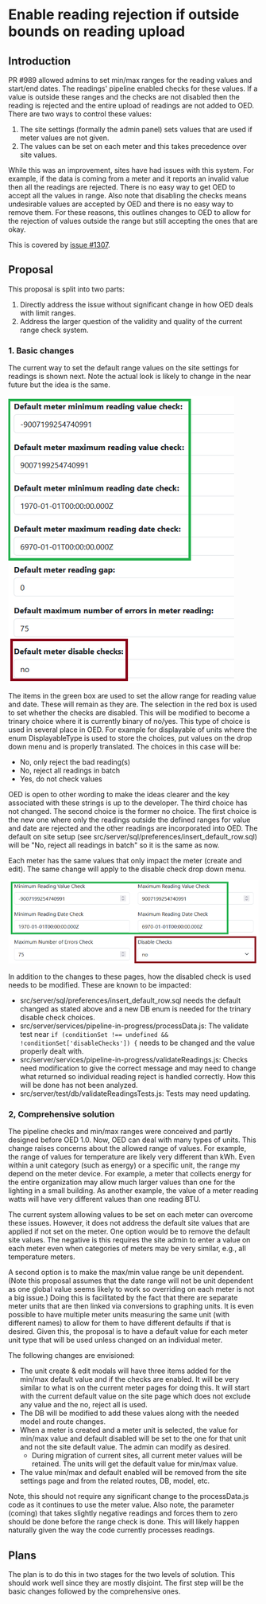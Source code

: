 # Enable reading rejection if outside bounds on reading upload

## Introduction

PR #989 allowed admins to set min/max ranges for the reading values and start/end dates. The readings' pipeline enabled checks for these values. If a value is outside these ranges and the checks are not disabled then the reading is rejected and the entire upload of readings are not added to OED. There are two ways to control these values:

1. The site settings (formally the admin panel) sets values that are used if meter values are not given.
2. The values can be set on each meter and this takes precedence over site values.

While this was an improvement, sites have had issues with this system. For example, if the data is coming from a meter and it reports an invalid value then all the readings are rejected. There is no easy way to get OED to accept all the values in range. Also note that disabling the checks means undesirable values are accepted by OED and there is no easy way to remove them. For these reasons, this outlines changes to OED to allow for the rejection of values outside the range but still accepting the ones that are okay.

This is covered by [issue #1307](https://github.com/OpenEnergyDashboard/OED/issues/1307).

## Proposal

This proposal is split into two parts:

1. Directly address the issue without significant change in how OED deals with limit ranges.
2. Address the larger question of the validity and quality of the current range check system.

### 1. Basic changes

The current way to set the default range values on the site settings for readings is shown next. Note the actual look is likely to change in the near future but the idea is the same.

![site reading range setting](./siteRangeSetting.png)

The items in the green box are used to set the allow range for reading value and date. These will remain as they are. The selection in the red box is used to set whether the checks are disabled. This will be modified to become a trinary choice where it is currently binary of no/yes. This type of choice is used in several place in OED. For example for displayable of units where the enum DisplayableType is used to store the choices, put values on the drop down menu and is properly translated. The choices in this case will be:

- No, only reject the bad reading(s)
- No, reject all readings in batch
- Yes, do not check values

OED is open to other wording to make the ideas clearer and the key associated with these strings is up to the developer. The third choice has not changed. The second choice is the former no choice. The first choice is the new one where only the readings outside the defined ranges for value and date are rejected and the other readings are incorporated into OED. The  default on site setup (see src/server/sql/preferences/insert_default_row.sql) will be "No, reject all readings in batch" so it is the same as now.

Each meter has the same values that only impact the meter (create and edit). The same change will apply to the disable check drop down menu.

![site reading range setting](./meterRangeSetting.png)

In addition to the changes to these pages, how the disabled check is used needs to be modified. These are known to be impacted:

- src/server/sql/preferences/insert_default_row.sql needs the default changed as stated above and a new DB enum is needed for the trinary disable check choices.
- src/server/services/pipeline-in-progress/processData.js: The validate test near ``if (conditionSet !== undefined && !conditionSet['disableChecks']) {`` needs to be changed and the value properly dealt with.
- src/server/services/pipeline-in-progress/validateReadings.js: Checks need modification to give the correct message and may need to change what returned so individual reading reject is handled correctly. How this will be done has not been analyzed.
- src/server/test/db/validateReadingsTests.js: Tests may need updating.

### 2, Comprehensive solution

The pipeline checks and min/max ranges were conceived and partly designed before OED 1.0. Now, OED can deal with many types of units. This change raises concerns about the allowed range of values. For example, the range of values for temperature are likely very different than kWh. Even within a unit category (such as energy) or a specific unit, the range my depend on the meter device. For example, a meter that collects energy for the entire organization may allow much larger values than one for the lighting in a small building. As another example, the value of a meter reading watts will have very different values than one reading BTU.

The current system allowing values to be set on each meter can overcome these issues. However, it does not address the default site values that are applied if not set on the meter. One option would be to remove the default site values. The negative is this requires the site admin to enter a value on each meter even when categories of meters may be very similar, e.g., all temperature meters.

A second option is to make the max/min value range be unit dependent. (Note this proposal assumes that the date range will not be unit dependent as one global value seems likely to work so overriding on each meter is not a big issue.) Doing this is facilitated by the fact that there are separate meter units that are then linked via conversions to graphing units. It is even possible to have multiple meter units measuring the same unit (with different names) to allow for them to have different defaults if that is desired. Given this, the proposal is to have a default value for each meter unit type that will be used unless changed on an individual meter.

The following changes are envisioned:

- The unit create & edit modals will have three items added for the min/max default value and if the checks are enabled. It will be very similar to what is on the current meter pages for doing this. It will start with the current default value on the site page which does not exclude any value and the no, reject all is used.
- The DB will be modified to add these values along with the needed model and route changes.
- When a meter is created and a meter unit is selected, the value for min/max value and default disabled will be set to the one for that unit and not the site default value. The admin can modify as desired.
  - During migration of current sites, all current meter values will be retained. The units will get the default value for min/max value.
- The value min/max and default enabled will be removed from the site settings page and from the related routes, DB, model, etc.

Note, this should not require any significant change to the processData.js code as it continues to use the meter value. Also note, the parameter (coming) that takes slightly negative readings and forces them to zero should be done before the range check is done. This will likely happen naturally given the way the code currently processes readings.

## Plans

The plan is to do this in two stages for the two levels of solution. This should work well since they are mostly disjoint. The first step will be the basic changes followed by the comprehensive ones.
